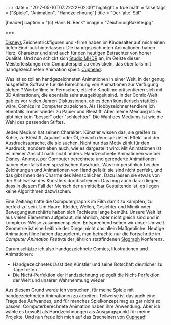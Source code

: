 +++
date = "2017-05-10T07:22:22+02:00"
highlight = true
math = false
tags = ["Spiele", "Animation", "Handzeichnung"]
title = "Der 'alte' Stil"

[header]
  caption = "(c) Hans N. Beck"
  image = "ZeichnungRakete.jpg"

+++

[Disneys](http://disney.com) Zeichentrickfiguren und -filme haben im Kindesalter auf mich einen tiefen Eindruck hinterlassen. Die handgezeichneten Animationen haben Herz, Charakter und sind auch für den heutigen Betrachter von hoher Qualität. Und nun schickt sich [Studio MHDR](http://studiomdhr.com/) an, im Geiste dieser Meisterleistungen ein Computerspiel zu entwickeln, das ebenfalls mit handgezeichneten Animation spielt: [Cuphead](http://cupheadgame.com/).

Was ist so toll an handgezeichneten Animationen in einer Welt, in der genug ausgefeilte Software für die Berechnung von Animationen zur Verfügung stehen ? Werbefilme im Fernsehen, ettliche Kinofilme präsentieren sich mit 3D Animationen, die ebenfalls sehr ausgeklügelt sind. In der Comic-Welt gab es vor vielen Jahren Diskussionen, ob es denn künstlerisch stattlich wäre, Comics im Computer zu zeichen. Als Hobbyzeichner tendiere ich ebenfalls immer wieder zu Papier und Bleistift. Aber meine Meinung ist: es gibt hier kein "besser" oder "schlechter". Die Wahl des Mediums ist wie die Wahl des passenden Stiftes.

Jedes Medium hat seinen Charakter. Künstler wissen das, sie greifen zu Kohle, zu Bleistift, Aquarell oder Öl, je nach dem speziellen Effekt und der Ausdruckssprache, die sie suchen. Nicht nur das Motiv zählt für den Ausdruck, sondern eben auch, wie es dargestellt wird. Mit Animationen ist es meiner Ansicht nach nicht anders. Handzeichnete Animationen wie bei Disney, Animes, per Computer berechnete und gerenderte Animationen haben ebenfalls ihren spezifischen Ausdruck. Was mir persönlich bei den Zeichnungen und Animationen von Hand gefällt: sie sind nicht perfekt, und das gibt ihnen den Charme des Menschlichen. Dazu lassen sie etwas von der Sichtweise des Künstlers durchscheinen. Das mag auch daran liegen, dass in diesem Fall der Mensch der unmittelbar Gestaltende ist, es liegen keine Algorithmen dazwischen.

Eine Zeitlang hatte die Computergraphik im Film damit zu kämpfen, zu perfekt zu sein. Um Haare, Kleider, Wellen, Gesichter und Mimik oder Bewegungsunschärfe haben sich Fachleute lange bemüht. Unsere Welt ist aus vielen Elementen aufgebaut, die ähnlich, aber nicht gleich sind und in komplexer Weise zusammenspielen. Entsprechend sehen wir unser Umwelt. Geometrie ist eine Leitlinie der Dinge, nicht das allein Maßgebliche. Heutige Animationsfilme haben dazugelernt, man betrachte nur die Fortschritte im *Computer Animation Festival* der jährlich stattfindenen [Siggraph](http://siggraph.org) Konferenz.

Darum schätze ich also handgezeichnete Comics, Illustrationen und Animationen:

+  Handgezeichnetes lässt den Künstler und seine Botschaft deutlicher zu Tage treten.
+  Die Nicht-Perfektion der Handzeichnung spiegelt die Nicht-Perfektion der Welt und unserer Wahrnehmung wieder

Aus diesem Grund werde ich versuchen, für meine Spiele mit handgezeichneten Animationen zu arbeiten. Teilweise ist das auch eine Frage des Aufwandes, und für manches Spielkonzept mag es gar nicht so passen. Computerberechnete Animation haben ihre Anwendung. Aber ich wähle es bewußt als Handzeichnungen als Ausgangspunkt für meine Projekte. Und nun freue ich mich auf das Erscheinen von [Cuphead](http://cupheadgame.com/)!
